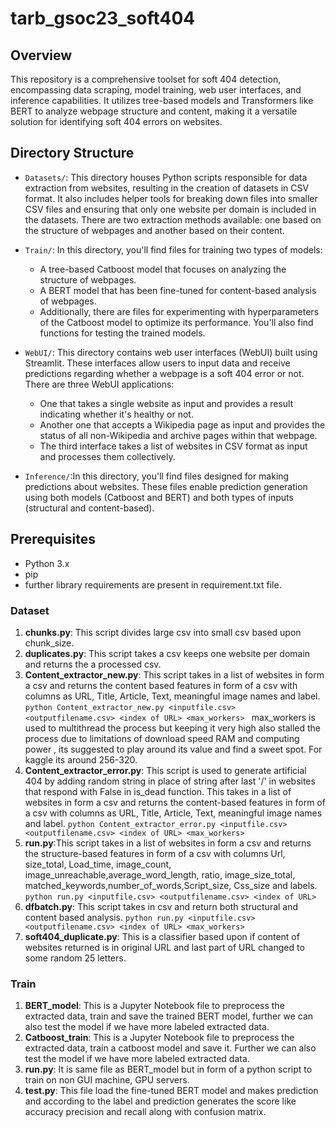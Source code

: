 # tarb_gsoc23_soft404
  

## Overview
This repository is a comprehensive toolset for soft 404 detection, encompassing data scraping, model training, web user interfaces, and inference capabilities. It utilizes tree-based models and Transformers like BERT to analyze webpage structure and content, making it a versatile solution for identifying soft 404 errors on websites.


## Directory Structure

  

-  `Datasets/`: This directory houses Python scripts responsible for data extraction from websites, resulting in the creation of datasets in CSV format. It also includes helper tools for breaking down files into smaller CSV files and ensuring that only one website per domain is included in the datasets. There are two extraction methods available: one based on the structure of webpages and another based on their content.

-  `Train/`: In this directory, you'll find files for training two types of models:

	-   A tree-based Catboost model that focuses on analyzing the structure of webpages.
	-   A BERT model that has been fine-tuned for content-based analysis of webpages. 
	- Additionally, there are files for experimenting with hyperparameters of the Catboost model to optimize its performance. You'll also find functions for testing the trained models.

-  `WebUI/`: This directory contains web user interfaces (WebUI) built using Streamlit. These interfaces allow users to input data and receive predictions regarding whether a webpage is a soft 404 error or not. There are three WebUI applications:

	-   One that takes a single website as input and provides a result indicating whether it's healthy or not.
	-   Another one that accepts a Wikipedia page as input and provides the status of all non-Wikipedia and archive pages within that webpage.
	-   The third interface takes a list of websites in CSV format as input and processes them collectively.
 
-  `Inference/`:In this directory, you'll find files designed for making predictions about websites. These files enable prediction generation using both models (Catboost and BERT) and both types of inputs (structural and content-based).
  

## Prerequisites

  

- Python 3.x
- pip
- further library requirements are present in requirement.txt file.


### Dataset
1. **chunks.py**: This script divides large csv into small csv based upon chunk_size.
2. **duplicates.py**: This script takes a csv keeps one website per domain and returns the a processed csv.
3. **Content_extractor_new.py**: This script takes in a list of websites in form a csv and returns the content based features in form of a csv with columns as URL, Title, Article, Text, meaningful image names and label. 
 `python Content_extractor_new.py <inputfile.csv> <outputfilename.csv> <index of URL> <max_workers> `
 max_workers is used to multithread the process but keeping it very high also stalled the process due to limitations of download speed RAM and computing power , its suggested to play around its value and find a sweet spot. For kaggle its around 256-320.
4. **Content_extractor_error.py**: This script is used to generate artificial 404 by adding random string in place of string after last '/' in websites that respond with False in is_dead function. This takes in a list of websites in form a csv and returns the content-based features in form of a csv with columns as URL, Title, Article, Text, meaningful image names and label. 
 `python Content_extractor_error.py <inputfile.csv> <outputfilename.csv> <index of URL> <max_workers> `
5. **run.py**:This script takes in a list of websites in form a csv and returns the structure-based features in form of a csv with columns Url, size_total, Load_time, image_count, image_unreachable,average_word_length, ratio,  image_size_total, matched_keywords,number_of_words,Script_size, Css_size and labels. 
`python run.py <inputfile.csv> <outputfilename.csv> <index of URL>`
6. **dfbatch.py**: This script takes in csv and return both structural and content based analysis.
 `python run.py <inputfile.csv> <outputfilename.csv> <index of URL> <max_workers> `
7. **soft404_duplicate.py**: This is a classifier based upon if content of websites returned is in original URL and last part of URL changed to some random 25 letters.

### Train
1. **BERT_model**: This is a Jupyter Notebook file to preprocess the extracted data, train and save the trained BERT model, further we can also test the model if we have more labeled extracted data.
2. **Catboost_train**: This is a Jupyter Notebook file to preprocess the extracted data, train a catboost model and save it. Further we can also test the model if we have more labeled extracted data.
3. **run.py**: It is same file as BERT_model but in form of a python script to train on non GUI machine, GPU servers.
4. **test.py**: This file load the fine-tuned BERT model and makes prediction and according to the label and prediction generates the score like accuracy precision and recall along with confusion matrix.


